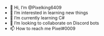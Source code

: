 - 👋 Hi, I’m @Pixelking6409
- 👀 I’m interested in learning new things
- 🌱 I’m currently learning C#
- 💞️ I’m looking to collaborate on Discord bots
- 📫 How to reach me Pixel#0009

<!---
Pixelking6409/Pixelking6409 is a ✨ special ✨ repository because its `README.md` (this file) appears on your GitHub profile.
You can click the Preview link to take a look at your changes.
--->
